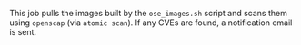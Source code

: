 This job pulls the images built by the `ose_images.sh` script and scans them
using `openscap` (via `atomic scan`).  If any CVEs are found, a notification
email is sent.
